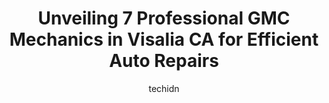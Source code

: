 ---
layout: ampstory
image: https://images.unsplash.com/photo-1596639410350-3b994b89e9b1?ixlib=rb-4.0.3&ixid=MnwxMjA3fDB8MHxwaG90by1wYWdlfHx8fGVufDB8fHx8&auto=format&fit=crop&w=640&h=853&q=80
author: techidn
featured: false
description: When it comes to finding reliable automotive experts in Visalia CA, USA, look no further than the 7 best GMC Mechanic in the area. With their exceptional skills and dedication to providing t
title: Unveiling 7 Professional GMC Mechanics in Visalia CA for Efficient Auto Repairs
cover:
   title: Unveiling 7 Professional GMC Mechanics in Visalia CA for Efficient Auto Repairs
   subtitle: Rickpate
   background: https://images.unsplash.com/photo-1596639410350-3b994b89e9b1?ixlib=rb-4.0.3&ixid=MnwxMjA3fDB8MHxwaG90by1wYWdlfHx8fGVufDB8fHx8&auto=format&fit=crop&w=640&h=853&q=80

pages: 
 - layout: thirds
   top: <h1>#1 Advanced Auto & Smog</h1>
   bottom: "<p>I called Dave the day before and he was able to get me in the next morning. The service itself was super quick and I really appreciate his time! Price was way better than</p>"
   background: https://www.knot35.com/toplist/wp-content/uploads/2023/06/best-gmc-mechanic-1-in-visalia-ca-1685833394.jpeg
   backgroundblur: true
 - layout: thirds
   top: <h1>#2 Visalia Buick GMC</h1>
   bottom: "<p>1313 E Main St, Visalia, CA 93292, United States</p>"
   background: https://www.knot35.com/toplist/wp-content/uploads/2023/06/best-gmc-mechanic-2-in-visalia-ca-1685833394.jpeg
   cta:
      link: https://www.knot35.com/toplist/unveiling-7-professional-gmc-mechanics-in-visalia-ca-for-efficient-auto-repairs/
      text: Unveiling 7 Professional GMC Mechanics in Visalia CA for Efficient Auto Repairs
 - layout: thirds
   top: <h1>#3 The Auto Shop</h1>
   bottom: "<p>2044 E Main St, Visalia, CA 93292, United States</p>"
   background: https://www.knot35.com/toplist/wp-content/uploads/2023/06/best-gmc-mechanic-3-in-visalia-ca-1685833394.jpeg
   cta:
      link: https://www.knot35.com/toplist/unveiling-7-professional-gmc-mechanics-in-visalia-ca-for-efficient-auto-repairs/
      text: Unveiling 7 Professional GMC Mechanics in Visalia CA for Efficient Auto Repairs
 - layout: thirds
   top: <h1>#4 Gross & Stevens</h1>
   bottom: "<p>1121 E Acequia Ave, Visalia, CA 93292, United States</p>"
   background: https://images.unsplash.com/photo-1595364397663-fca4f075d796?ixlib=rb-4.0.3&ixid=MnwxMjA3fDB8MHxwaG90by1wYWdlfHx8fGVufDB8fHx8&auto=format&fit=crop&w=640&h=853&q=80
   cta:
      link: https://www.knot35.com/toplist/unveiling-7-professional-gmc-mechanics-in-visalia-ca-for-efficient-auto-repairs/
      text: Unveiling 7 Professional GMC Mechanics in Visalia CA for Efficient Auto Repairs
 - layout: thirds
   top: <h1>#5 Berea Automotive</h1>
   bottom: "<p>1113 E Houston Ave, Visalia, CA 93291, United States</p>"
   background: https://images.unsplash.com/photo-1567360425618-1594206637d2?ixlib=rb-4.0.3&ixid=MnwxMjA3fDB8MHxwaG90by1wYWdlfHx8fGVufDB8fHx8&auto=format&fit=crop&w=640&h=853&q=80
   cta:
      link: https://www.knot35.com/toplist/unveiling-7-professional-gmc-mechanics-in-visalia-ca-for-efficient-auto-repairs/
      text: Unveiling 7 Professional GMC Mechanics in Visalia CA for Efficient Auto Repairs
 - layout: thirds
   top: <h1>#6 Ramirez Quality Services Auto Repair & Ceramic Coating</h1>
   bottom: "<p>1526 E Goshen Ave, Visalia, CA 93292, United States</p>"
   background: https://plus.unsplash.com/premium_photo-1664640458616-3c74f8cb4589?ixlib=rb-4.0.3&ixid=MnwxMjA3fDB8MHxwaG90by1wYWdlfHx8fGVufDB8fHx8&auto=format&fit=crop&w=640&h=853&q=80
   cta:
      link: https://www.knot35.com/toplist/unveiling-7-professional-gmc-mechanics-in-visalia-ca-for-efficient-auto-repairs/
      text: Unveiling 7 Professional GMC Mechanics in Visalia CA for Efficient Auto Repairs
 - layout: thirds
   top: <h1>#7 RJ Automotive</h1>
   bottom: "<p>413 N Ben Maddox Way, Visalia, CA 93292, United States</p>"
   background: https://images.unsplash.com/photo-1561679660-d00ee1e0dc8e?ixlib=rb-4.0.3&ixid=MnwxMjA3fDB8MHxwaG90by1wYWdlfHx8fGVufDB8fHx8&auto=format&fit=crop&w=640&h=853&q=80
   cta:
      link: https://www.knot35.com/toplist/unveiling-7-professional-gmc-mechanics-in-visalia-ca-for-efficient-auto-repairs/
      text: Unveiling 7 Professional GMC Mechanics in Visalia CA for Efficient Auto Repairs
 - layout: thirds
   middle: Continue reading...
   background: https://images.unsplash.com/photo-1614648718611-0635f29016cb?ixlib=rb-4.0.3&ixid=MnwxMjA3fDB8MHxwaG90by1wYWdlfHx8fGVufDB8fHx8&auto=format&fit=crop&w=640&h=853&q=80
   cta:
      link: https://www.knot35.com/toplist/unveiling-7-professional-gmc-mechanics-in-visalia-ca-for-efficient-auto-repairs/
      text: Unveiling 7 Professional GMC Mechanics in Visalia CA for Efficient Auto Repairs
      
---